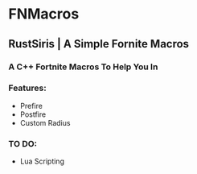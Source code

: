# FNMacros
## RustSiris | A Simple Fornite Macros
### A C++ Fortnite Macros To Help You In
### Features:
* Prefire
* Postfire
* Custom Radius
### TO DO:
* Lua Scripting
